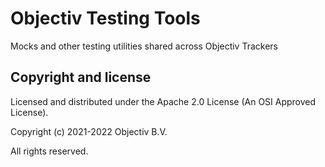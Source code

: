 # Objectiv Testing Tools

Mocks and other testing utilities shared across Objectiv Trackers

## Copyright and license

Licensed and distributed under the Apache 2.0 License (An OSI Approved License).

Copyright (c) 2021-2022 Objectiv B.V.

All rights reserved.
